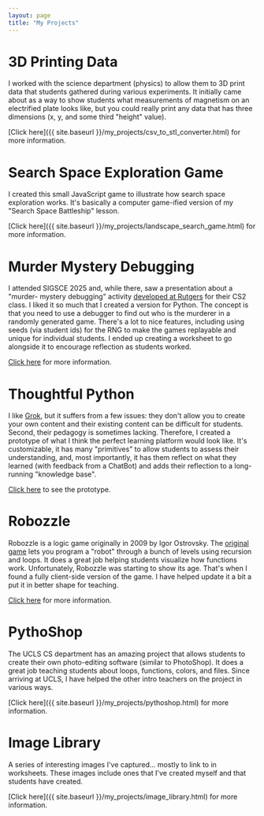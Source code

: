 ```yaml
---
layout: page
title: "My Projects"
---
```


# 3D Printing Data

I worked with the science department (physics) to allow them to 3D print data
that students gathered during various experiments. It initially came about as a
way to show students what measurements of magnetism on an electrified plate looks
like, but you could really print any data that has three dimensions (x, y, and
some third "height" value).

[Click here]({{ site.baseurl }}/my_projects/csv_to_stl_converter.html) for more information.

# Search Space Exploration Game

I created this small JavaScript game to illustrate how search space exploration
works. It's basically a computer game-ified version of my "Search Space Battleship"
lesson.

[Click here]({{ site.baseurl }}/my_projects/landscape_search_game.html) for more information.

# Murder Mystery Debugging

I attended SIGSCE 2025 and, while there, saw a presentation about a "murder-
mystery debugging" activity [developed at Rutgers](http://nifty.stanford.edu/2025/sullivan-chen-centeno-murder-mystery/)
for their CS2 class. I liked it so much that I created a version for Python.
The concept is that you need to use a debugger to find out who is the murderer
in a randomly generated game. There's a lot to nice features, including using
seeds (via student ids) for the RNG to make the games replayable and unique for
individual students. I ended up creating a worksheet to go alongside it to
encourage reflection as students worked.

[Click here](https://github.com/eric-rizzi/murder-mystery) for more information.

# Thoughtful Python

I like [Grok](https://groklearning.com/), but it suffers from a few issues: they
don't allow you to create your own content and their existing content can be
difficult for students. Second, their pedagogy is sometimes lacking. Therefore,
I created a prototype of what I think the perfect learning platform would look
like. It's customizable, it has many "primitives" to allow students to assess
their understanding, and, most importantly, it has them reflect on what they
learned (with feedback from a ChatBot) and adds their reflection to a
long-running "knowledge base".

[Click here](https://eric-rizzi.github.io/thoughtful-python/) to see the prototype.

# Robozzle

Robozzle is a logic game originally in 2009 by Igor Ostrovsky. The
[original game](http://www.robozzle.com/beta/) lets you program a "robot"
through a bunch of levels using recursion and loops. It does a great job
helping students visualize how functions work. Unfortunately, Robozzle was
starting to show its age. That's when I found a fully client-side version
of the game. I have helped update it a bit a put it in better shape for teaching.

[Click here](https://github.com/alexanderson1993/robozzle-react) for more information.

# PythoShop

The UCLS CS department has an amazing project that allows students to create their
own photo-editing software (similar to PhotoShop). It does a great job teaching
students about loops, functions, colors, and files. Since arriving at UCLS, I
have helped the other intro teachers on the project in various ways.

[Click here]({{ site.baseurl }}/my_projects/pythoshop.html) for more information.

# Image Library

A series of interesting images I've captured... mostly to link to in worksheets.
These images include ones that I've created myself and that students have
created.

[Click here]({{ site.baseurl }}/my_projects/image_library.html) for more information.
